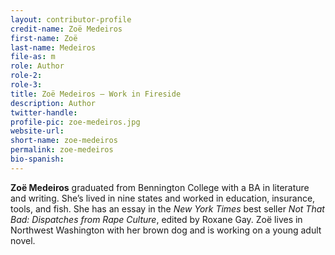 ```yaml
---
layout: contributor-profile
credit-name: Zoë Medeiros
first-name: Zoë
last-name: Medeiros
file-as: m
role: Author
role-2:
role-3:
title: Zoë Medeiros — Work in Fireside
description: Author
twitter-handle:
profile-pic: zoe-medeiros.jpg
website-url:
short-name: zoe-medeiros
permalink: zoe-medeiros
bio-spanish:
---
```

**Zoë Medeiros** graduated from Bennington College with a BA in literature and writing. She’s lived in nine states and worked in education, insurance, tools, and fish. She has an essay in the _New York Times_ best seller _Not That Bad: Dispatches from Rape Culture_, edited by Roxane Gay. Zoë lives in Northwest Washington with her brown dog and is working on a young adult novel.
